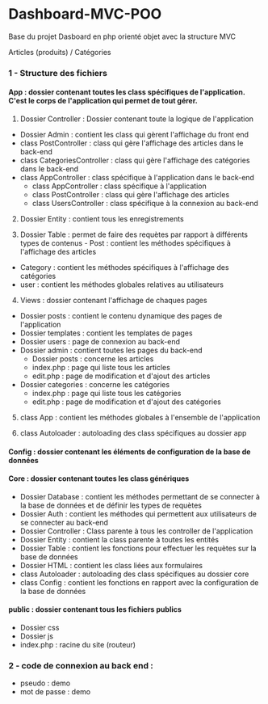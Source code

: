 # Dashboard-MVC-POO

Base du projet Dasboard en php orienté objet avec la structure MVC

Articles (produits) / Catégories

### 1 - Structure des fichiers

#### App : dossier contenant toutes les class spécifiques de l'application. C'est le corps de l'application qui permet de tout gérer.

1. Dossier Controller : Dossier contenant toute la logique de l'application
- Dossier Admin : contient les class qui gèrent l'affichage du front end
- class PostController : class qui gère l'affichage des articles dans le back-end
- class CategoriesController : class qui gère l'affichage des catégories dans le back-end
- class AppController : class spécifique à l'application dans le back-end
  - class AppController : class spécifique à l'application
  - class PostController : class qui gère l'affichage des articles
  - class UsersController : class spécifique à la connexion au back-end

2. Dossier Entity : contient tous les enregistrements

3. Dossier Table : permet de faire des requètes par rapport à différents types de contenus - Post : contient les méthodes spécifiques à l'affichage des articles
  - Category : contient les méthodes spécifiques à l'affichage des catégories
  - user : contient les méthodes globales relatives au utilisateurs

4. Views : dossier contenant l'affichage de chaques pages
  - Dossier posts : contient le contenu dynamique des pages de l'application
  - Dossier templates : contient les templates de pages
  - Dossier users : page de connexion au back-end
  - Dossier admin : contient toutes les pages du back-end
    - Dossier posts : concerne les articles
    - index.php : page qui liste tous les articles
    - edit.php : page de modification et d'ajout des articles
  - Dossier categories : concerne les catégories
    - index.php : page qui liste tous les catégories
    - edit.php : page de modification et d'ajout des catégories

5. class App : contient les méthodes globales à l'ensemble de l'application

6. class Autoloader : autoloading des class spécifiques au dossier app

#### Config : dossier contenant les éléments de configuration de la base de données

#### Core : dossier contenant toutes les class génériques
  - Dossier Database : contient les méthodes permettant de se connecter à la base de données et de définir les types de requètes
  - Dossier Auth : contient les méthodes qui permettent aux utilisateurs de se connecter au back-end
  - Dossier Controller : Class parente à tous les controller de l'application
  - Dossier Entity : contient la class parente à toutes les entités
  - Dossier Table : contient les fonctions pour effectuer les requètes sur la base de données
  - Dossier HTML : contient les class liées aux formulaires
  - class Autoloader : autoloading des class spécifiques au dossier core
  - class Config : contient les fonctions en rapport avec la configuration de la base de données

#### public : dossier contenant tous les fichiers publics
  - Dossier css
  - Dossier js
  - index.php : racine du site (routeur)

### 2 - code de connexion au back end :

- pseudo : demo
- mot de passe : demo
